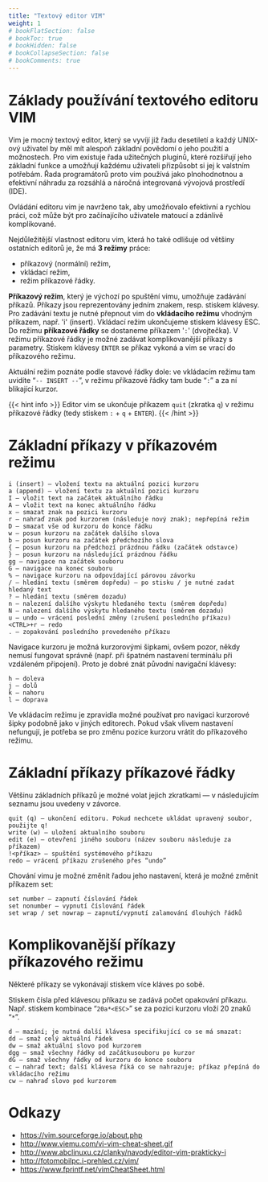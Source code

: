 ```yaml
---
title: "Textový editor VIM"
weight: 1
# bookFlatSection: false
# bookToc: true
# bookHidden: false
# bookCollapseSection: false
# bookComments: true
---
```


# Základy používání textového editoru VIM
Vim je mocný textový editor, který se vyvíjí již řadu desetiletí a každý
UNIX-ový uživatel by měl mít alespoň základní povědomí o jeho použití a
možnostech. Pro vim existuje řada užitečných pluginů, které rozšiřují jeho
základní funkce a umožňují každému uživateli přizpůsobt si jej k valstním
potřebám. Řada programátorů proto vim používá jako plnohodnotnou a efektivní
náhradu za rozsáhlá a náročná integrovaná vývojová prostředí (IDE).

Ovládání editoru vim je navrženo tak, aby umožňovalo efektivní a rychlou práci,
což může být pro začínajícího uživatele matoucí a zdánlivě komplikované.

Nejdůležitější vlastnost editoru vim, která ho také odlišuje od většiny
ostatních editorů je, že má **3 režimy** práce:
- příkazový (normální) režim,
- vkládací režim,
- režim příkazové řádky.

**Příkazový režim**, který je výchozí po spuštění vimu, umožňuje zadávání
příkazů. Příkazy jsou reprezentovány jedním znakem, resp. stiskem klávesy. Pro
zadávání textu je nutné přepnout vim do **vkládacího režimu** vhodným příkazem,
např. 'i' (insert). Vkládací režim ukončujeme stiskem klávesy ESC. Do režimu
**příkazové řádky** se dostaneme příkazem '`:`' (dvojtečka). V režimu příkazové
řádky je možné zadávat komplikovanější příkazy s parametry. Stiskem klávesy
`ENTER` se příkaz vykoná a vim se vrací do příkazového režimu.

Aktuální režim poznáte podle stavové řádky dole: ve vkládacím režimu tam
uvidíte “`-- INSERT --`”, v režimu příkazové řádky tam bude “`:`” a za ní
blikající kurzor.

{{< hint info >}}
Editor vim se ukončuje příkazem `quit` (zkratka `q`) v režimu příkazové řádky
(tedy stiskem `:` + `q` + `ENTER`).
{{< /hint >}}

# Základní příkazy v příkazovém režimu

    i (insert) — vložení textu na aktuální pozici kurzoru
    a (append) — vložení textu za aktuální pozici kurzoru
    I — vložit text na začátek aktuálního řádku
    A — vložit text na konec aktuálního řádku
    x — smazat znak na pozici kurzoru
    r — nahraď znak pod kurzorem (následuje nový znak); nepřepíná režim
    D — smazat vše od kurzoru do konce řádku
    w — posun kurzoru na začátek dalšího slova
    b — posun kurzoru na začátek předchozího slova
    { — posun kurzoru na předchozí prázdnou řádku (začátek odstavce)
    } — posun kurzoru na následující prázdnou řádku
    gg — navigace na začátek souboru
    G — navigace na konec souboru
    % — navigace kurzoru na odpovídající párovou závorku
    / — hledání textu (směrem dopředu) – po stisku / je nutné zadat hledaný text
    ? — hledání textu (směrem dozadu)
    n — nalezení dalšího výskytu hledaného textu (směrem dopředu)
    N — nalezení dalšího výskytu hledaného textu (směrem dozadu)
    u — undo — vrácení poslední změny (zrušení posledního příkazu)
    <CTRL>+r — redo
    . — zopakování posledního provedeného příkazu

Navigace kurzoru je možná kurzorovými šipkami, ovšem pozor, někdy nemusí
fungovat správně (např. při špatném nastavení terminálu při vzdáleném
připojení). Proto je dobré znát původní navigační klávesy:

    h — doleva
    j — dolů
    k — nahoru
    l — doprava

Ve vkládacím režimu je zpravidla možné používat pro navigaci kurzorové šipky
podobně jako v jiných editorech. Pokud však vlivem nastavení nefungují, je
potřeba se pro změnu pozice kurzoru vrátit do příkazového režimu.

# Základní příkazy příkazové řádky
Většinu základních příkazů je možné volat jejich zkratkami — v následujícím
seznamu jsou uvedeny v závorce.

    quit (q) — ukončení editoru. Pokud nechcete ukládat upravený soubor, použijte q!
    write (w) — uložení aktualního souboru
    edit (e) — otevření jiného souboru (název souboru následuje za příkazem)
    !<příkaz> — spuštění systémového příkazu
    redo — vrácení příkazu zrušeného přes “undo”

Chování vimu je možné změnit řadou jeho nastavení, která je možné změnit
příkazem set:

    set number — zapnutí číslování řádek
    set nonumber — vypnutí číslování řádek
    set wrap / set nowrap — zapnutí/vypnutí zalamování dlouhých řádků

# Komplikovanější příkazy příkazového režimu
Některé příkazy se vykonávají stiskem více kláves po sobě.

Stiskem čísla před klávesou příkazu se zadává počet opakování příkazu. Např.
stiskem kombinace “`20a*<ESC>`” se za pozici kurzoru vloží 20 znaků “`*`”.

    d — mazání; je nutná další klávesa specifikující co se má smazat:
    dd — smaž celý aktuální řádek
    dw — smaž aktuální slovo pod kurzorem
    dgg — smaž všechny řádky od začátkusouboru po kurzor
    dG — smaž všechny řádky od kurzoru do konce souboru
    c — nahraď text; další klávesa říká co se nahrazuje; příkaz přepíná do vkládacího režimu
    cw — nahraď slovo pod kurzorem

# Odkazy
- https://vim.sourceforge.io/about.php
- http://www.viemu.com/vi-vim-cheat-sheet.gif
- http://www.abclinuxu.cz/clanky/navody/editor-vim-prakticky-i
- http://fotomobilpc.i-prehled.cz/vim/
- https://www.fprintf.net/vimCheatSheet.html
